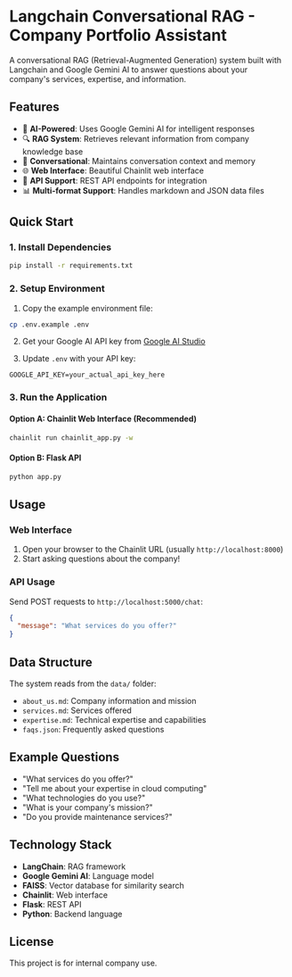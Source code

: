# Langchain Conversational RAG - Company Portfolio Assistant

A conversational RAG (Retrieval-Augmented Generation) system built with Langchain and Google Gemini AI to answer questions about your company's services, expertise, and information.

## Features

- 🤖 **AI-Powered**: Uses Google Gemini AI for intelligent responses
- 🔍 **RAG System**: Retrieves relevant information from company knowledge base
- 💬 **Conversational**: Maintains conversation context and memory
- 🌐 **Web Interface**: Beautiful Chainlit web interface
- 🔌 **API Support**: REST API endpoints for integration
- 📊 **Multi-format Support**: Handles markdown and JSON data files

## Quick Start

### 1. Install Dependencies

```bash
pip install -r requirements.txt
```

### 2. Setup Environment

1. Copy the example environment file:
```bash
cp .env.example .env
```

2. Get your Google AI API key from [Google AI Studio](https://makersuite.google.com/app/apikey)

3. Update `.env` with your API key:
```
GOOGLE_API_KEY=your_actual_api_key_here
```

### 3. Run the Application

#### Option A: Chainlit Web Interface (Recommended)
```bash
chainlit run chainlit_app.py -w
```

#### Option B: Flask API
```bash
python app.py
```

## Usage

### Web Interface
1. Open your browser to the Chainlit URL (usually `http://localhost:8000`)
2. Start asking questions about the company!

### API Usage
Send POST requests to `http://localhost:5000/chat`:
```json
{
  "message": "What services do you offer?"
}
```

## Data Structure

The system reads from the `data/` folder:
- `about_us.md`: Company information and mission
- `services.md`: Services offered
- `expertise.md`: Technical expertise and capabilities  
- `faqs.json`: Frequently asked questions

## Example Questions

- "What services do you offer?"
- "Tell me about your expertise in cloud computing"
- "What technologies do you use?"
- "What is your company's mission?"
- "Do you provide maintenance services?"

## Technology Stack

- **LangChain**: RAG framework
- **Google Gemini AI**: Language model
- **FAISS**: Vector database for similarity search
- **Chainlit**: Web interface
- **Flask**: REST API
- **Python**: Backend language

## License

This project is for internal company use. 